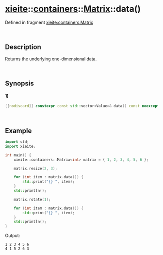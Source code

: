 # [xieite](../../../../../../xieite.md)\:\:[containers](../../../../../../containers.md)\:\:[Matrix<Value>](../../../../matrix.md)\:\:data\(\)
Defined in fragment [xieite:containers.Matrix](../../../../../../../src/containers/matrix.cpp)

&nbsp;

## Description
Returns the underlying one-dimensional data.

&nbsp;

## Synopsis
#### 1)
```cpp
[[nodiscard]] constexpr const std::vector<Value>& data() const noexcept;
```

&nbsp;

## Example
```cpp
import std;
import xieite;

int main() {
    xieite::containers::Matrix<int> matrix = { 1, 2, 3, 4, 5, 6 };

    matrix.resize(2, 3);

    for (int item : matrix.data()) {
        std::print("{} ", item);
    }
    std::println();

    matrix.rotate(1);

    for (int item : matrix.data()) {
        std::print("{} ", item);
    }
    std::println();
}
```
Output:
```
1 2 3 4 5 6
4 1 5 2 6 3
```
